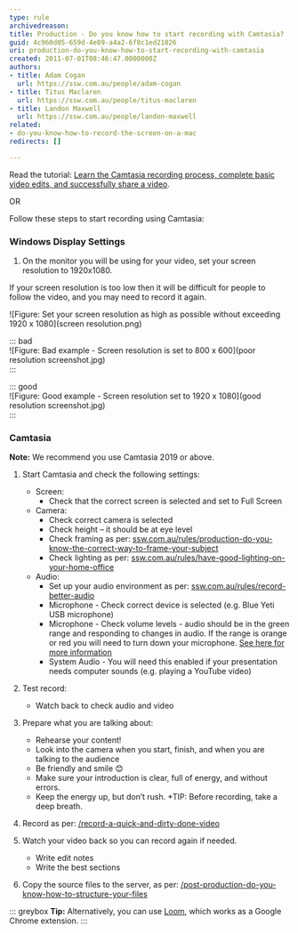 ```yaml
---
type: rule
archivedreason: 
title: Production - Do you know how to start recording with Camtasia?
guid: 4c960d05-659d-4e09-a4a2-6f8c1ed21026
uri: production-do-you-know-how-to-start-recording-with-camtasia
created: 2011-07-01T08:46:47.0000000Z
authors:
- title: Adam Cogan
  url: https://ssw.com.au/people/adam-cogan
- title: Titus Maclaren
  url: https://ssw.com.au/people/titus-maclaren
- title: Landon Maxwell
  url: https://ssw.com.au/people/landon-maxwell
related: 
- do-you-know-how-to-record-the-screen-on-a-mac
redirects: []

---
```


Read the tutorial: [Learn the Camtasia recording process, complete basic video edits, and successfully share a video](https://www.techsmith.com/learn/tutorials/camtasia/record-edit-share).

OR

Follow these steps to start recording using Camtasia:

<!--endintro-->

### Windows Display Settings

1. On the monitor you will be using for your video, set your screen resolution to 1920x1080.

If your screen resolution is too low then it will be difficult for people to follow the video, and you may need to record it again.

![Figure: Set your screen resolution as high as possible without exceeding 1920 x 1080](screen resolution.png)  

::: bad  
![Figure: Bad example - Screen resolution is set to 800 x 600](poor resolution screenshot.jpg)  
:::

::: good  
![Figure: Good example - Screen resolution set to 1920 x 1080](good resolution screenshot.jpg)  
:::

### Camtasia

**Note:** We recommend you use Camtasia 2019 or above.

1. Start Camtasia and check the following settings:
    * Screen:
      * Check that the correct screen is selected and set to Full Screen
    * Camera:
      * Check correct camera is selected
      * Check height – it should be at eye level
      * Check framing as per: [ssw.com.au/rules/production-do-you-know-the-correct-way-to-frame-your-subject](/production-do-you-know-the-correct-way-to-frame-your-subject)
      * Check lighting as per: [ssw.com.au/rules/have-good-lighting-on-your-home-office](/have-good-lighting-on-your-home-office)
    * Audio:
      * Set up your audio environment as per: [ssw.com.au/rules/record-better-audio](/record-better-audio)
      * Microphone - Check correct device is selected (e.g. Blue Yeti USB microphone)
      * Microphone - Check volume levels - audio should be in the green range and responding to changes in audio. If the range is orange or red you will need to turn down your microphone. [See here for more information](https://assets.techsmith.com/Docs/pdf-camtasiaStudio/Get_Great_Sound_with_Camtasia_Studio_8.4.pdf)
      * System Audio - You will need this enabled if your presentation needs computer sounds (e.g. playing a YouTube video)

2. Test record:
    * Watch back to check audio and video

3. Prepare what you are talking about:
    * Rehearse your content!
    * Look into the camera when you start, finish, and when you are talking to the audience
    * Be friendly and smile 😊
    * Make sure your introduction is clear, full of energy, and without errors.
    * Keep the energy up, but don’t rush. *TIP: Before recording, take a deep breath.
4. Record as per: [/record-a-quick-and-dirty-done-video](/record-a-quick-and-dirty-done-video)
5. Watch your video back so you can record again if needed.
    * Write edit notes
    * Write the best sections
6. Copy the source files to the server, as per: [/post-production-do-you-know-how-to-structure-your-files](/post-production-do-you-know-how-to-structure-your-files)

::: greybox
**Tip:** Alternatively, you can use [Loom](https://www.useloom.com/), which works as a Google Chrome extension.
:::
